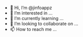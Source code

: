- 👋 Hi, I’m @jinfoappz
- 👀 I’m interested in ...
- 🌱 I’m currently learning ...
- 💞️ I’m looking to collaborate on ...
- 📫 How to reach me ...

<!---
jinfoappz/jinfoappz is a ✨ special ✨ repository because its `README.md` (this file) appears on your GitHub profile.
You can click the Preview link to take a look at your changes.
--->
